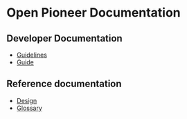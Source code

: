 # Open Pioneer Documentation

## Developer Documentation

-   [Guidelines](./dev/Guidelines.md)
-   [Guide](./dev/Guide.md)

## Reference documentation

-   [Design](./reference/Design.md)
-   [Glossary](./reference/Glossary.md)
